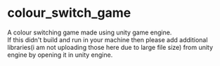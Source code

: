 # colour_switch_game
A colour switching game made using unity game engine. <br/>
If this didn't build and run in your machine then please add additional libraries(i am not uploading those here due to large file size) from unity engine by opening it in unity engine.
